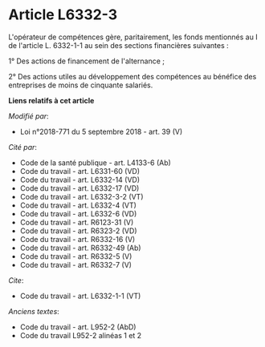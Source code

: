 # Article L6332-3

L'opérateur de compétences gère, paritairement, les fonds mentionnés au I de l'article L. 6332-1-1 au sein des sections
financières suivantes : 

1° Des actions de financement de l'alternance ; 

2° Des actions utiles au développement des compétences au bénéfice des entreprises de moins de cinquante salariés.

**Liens relatifs à cet article**

_Modifié par_:

  - Loi n°2018-771 du 5 septembre 2018 - art. 39 (V)

_Cité par_:

  - Code de la santé publique - art. L4133-6 (Ab)
  - Code du travail - art. L6331-60 (VD)
  - Code du travail - art. L6332-14 (VD)
  - Code du travail - art. L6332-17 (VD)
  - Code du travail - art. L6332-3-2 (VT)
  - Code du travail - art. L6332-4 (VT)
  - Code du travail - art. L6332-6 (VD)
  - Code du travail - art. R6123-31 (V)
  - Code du travail - art. R6323-2 (VD)
  - Code du travail - art. R6332-16 (V)
  - Code du travail - art. R6332-49 (Ab)
  - Code du travail - art. R6332-5 (V)
  - Code du travail - art. R6332-7 (V)

_Cite_:

  - Code du travail - art. L6332-1-1 (VT)

_Anciens textes_:

  - Code du travail - art. L952-2 (AbD)
  - Code du travail L952-2 alinéas 1 et 2
